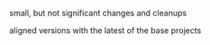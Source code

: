 small, but not significant changes and cleanups

aligned versions with the latest of the base projects

